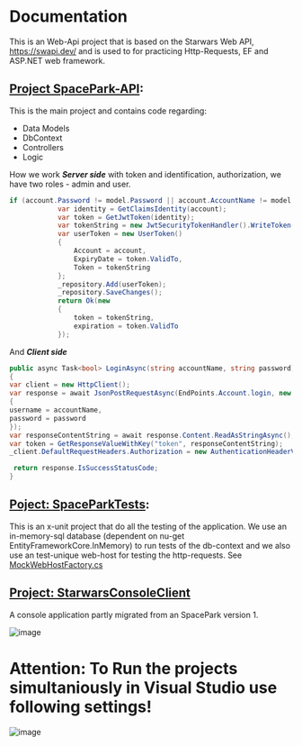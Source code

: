 # Documentation
This is an Web-Api project that is based on the Starwars Web API, https://swapi.dev/ and is used to for practicing Http-Requests, EF and ASP.NET web framework.

## [Project SpacePark-API](https://github.com/PGBSNH20/spaceparkv2-buddygroup6-renegades/tree/main/Source/SpacePark-API):
This is the main project and contains code regarding:
- Data Models
- DbContext
- Controllers
- Logic

How we work ***Server side*** with token and identification, authorization, we have two roles - admin and user.
```csharp
if (account.Password != model.Password || account.AccountName != model.Username) return Unauthorized();
            var identity = GetClaimsIdentity(account);
            var token = GetJwtToken(identity);
            var tokenString = new JwtSecurityTokenHandler().WriteToken(token);
            var userToken = new UserToken()
            {
                Account = account,
                ExpiryDate = token.ValidTo,
                Token = tokenString
            };
            _repository.Add(userToken);
            _repository.SaveChanges();
            return Ok(new
            {
                token = tokenString,
                expiration = token.ValidTo
            });
```
And ***Client side***
```csharp
public async Task<bool> LoginAsync(string accountName, string password)
{
var client = new HttpClient();
var response = await JsonPostRequestAsync(EndPoints.Account.login, new
{
username = accountName,
password = password
});
var responseContentString = await response.Content.ReadAsStringAsync();
var token = GetResponseValueWithKey("token", responseContentString);
_client.DefaultRequestHeaders.Authorization = new AuthenticationHeaderValue("Bearer", token);

 return response.IsSuccessStatusCode;
}
```

## [Poject: SpaceParkTests](https://github.com/PGBSNH20/spaceparkv2-buddygroup6-renegades/tree/main/Source/SpaceParkTests):
This is an x-unit project that do all the testing of the application.
We use an in-memory-sql database (dependent on nu-get EntityFrameworkCore.InMemory) to run tests of the db-context and we also use an test-unique web-host for testing the http-requests. See [MockWebHostFactory.cs](https://github.com/PGBSNH20/spaceparkv2-buddygroup6-renegades/blob/main/Source/SpaceParkTests/MockWebHostFactory.cs)

## [Project: StarwarsConsoleClient](https://github.com/PGBSNH20/spaceparkv2-buddygroup6-renegades/tree/main/Source/StarwarsConsoleClient)

A console application partly migrated from an SpacePark version 1.

![image](https://user-images.githubusercontent.com/63591629/117513008-0988a180-af91-11eb-8a78-a68ab4c97e91.png)

# Attention: To Run the projects simultaniously in Visual Studio use following settings!
![image](https://user-images.githubusercontent.com/63591629/117661026-20501380-b19e-11eb-931c-3e4d1da0f758.png)


